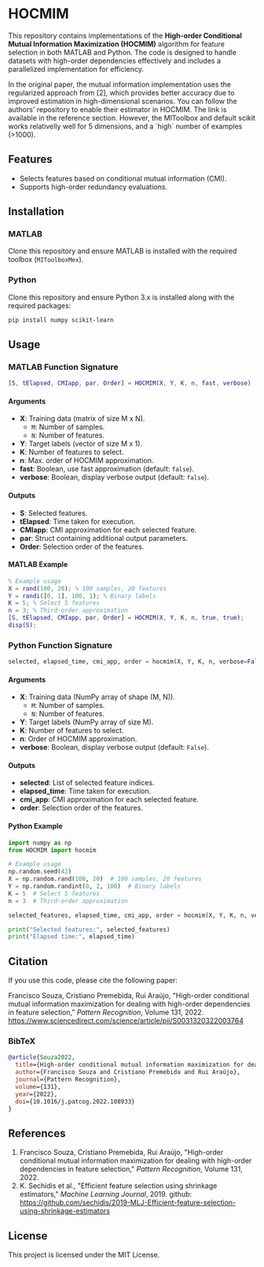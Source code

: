 # HOCMIM

This repository contains implementations of the **High-order Conditional Mutual Information Maximization (HOCMIM)** algorithm for feature selection in both MATLAB and Python. The code is designed to handle datasets with high-order dependencies effectively and includes a parallelized implementation for efficiency.

In the original paper, the mutual information implementation uses the regularized approach from [2], which provides better accuracy due to improved estimation in high-dimensional scenarios. You can follow the authors' repository to enable their estimator in HOCMIM. The link is available in the reference section. However, the MIToolbox and default scikit works relativelly well for 5 dimensions, and a `high´ number of examples (>1000).


## Features
- Selects features based on conditional mutual information (CMI).
- Supports high-order redundancy evaluations.

## Installation
### MATLAB
Clone this repository and ensure MATLAB is installed with the required toolbox (`MIToolboxMex`).

### Python
Clone this repository and ensure Python 3.x is installed along with the required packages:
```bash
pip install numpy scikit-learn
```

## Usage

### MATLAB Function Signature
```matlab
[S, tElapsed, CMIapp, par, Order] = HOCMIM(X, Y, K, n, fast, verbose)
```

#### Arguments
- **X**: Training data (matrix of size M x N).
  - `M`: Number of samples.
  - `N`: Number of features.
- **Y**: Target labels (vector of size M x 1).
- **K**: Number of features to select.
- **n**: Max. order of HOCMIM approximation.
- **fast**: Boolean, use fast approximation (default: `false`).
- **verbose**: Boolean, display verbose output (default: `false`).

#### Outputs
- **S**: Selected features.
- **tElapsed**: Time taken for execution.
- **CMIapp**: CMI approximation for each selected feature.
- **par**: Struct containing additional output parameters.
- **Order**: Selection order of the features.

#### MATLAB Example
```matlab
% Example usage
X = rand(100, 20); % 100 samples, 20 features
Y = randi([0, 1], 100, 1); % Binary labels
K = 5; % Select 5 features
n = 3; % Third-order approximation 
[S, tElapsed, CMIapp, par, Order] = HOCMIM(X, Y, K, n, true, true);
disp(S);
```

### Python Function Signature
```python
selected, elapsed_time, cmi_app, order = hocmim(X, Y, K, n, verbose=False)
```

#### Arguments
- **X**: Training data (NumPy array of shape (M, N)).
  - `M`: Number of samples.
  - `N`: Number of features.
- **Y**: Target labels (NumPy array of size M).
- **K**: Number of features to select.
- **n**: Order of HOCMIM approximation.
- **verbose**: Boolean, display verbose output (default: `False`).

#### Outputs
- **selected**: List of selected feature indices.
- **elapsed_time**: Time taken for execution.
- **cmi_app**: CMI approximation for each selected feature.
- **order**: Selection order of the features.

#### Python Example
```python
import numpy as np
from HOCMIM import hocmim

# Example usage
np.random.seed(42)
X = np.random.rand(100, 20)  # 100 samples, 20 features
Y = np.random.randint(0, 2, 100)  # Binary labels
K = 5  # Select 5 features
n = 3  # Third-order approximation

selected_features, elapsed_time, cmi_app, order = hocmim(X, Y, K, n, verbose=True)

print("Selected features:", selected_features)
print("Elapsed time:", elapsed_time)
```

## Citation
If you use this code, please cite the following paper:

Francisco Souza, Cristiano Premebida, Rui Araújo, "High-order conditional mutual information maximization for dealing with high-order dependencies in feature selection," *Pattern Recognition*, Volume 131, 2022. https://www.sciencedirect.com/science/article/pii/S0031320322003764

### BibTeX
```bibtex
@article{Souza2022,
  title={High-order conditional mutual information maximization for dealing with high-order dependencies in feature selection},
  author={Francisco Souza and Cristiano Premebida and Rui Araújo},
  journal={Pattern Recognition},
  volume={131},
  year={2022},
  doi={10.1016/j.patcog.2022.108933}
}
```

## References
1. Francisco Souza, Cristiano Premebida, Rui Araújo, "High-order conditional mutual information maximization for dealing with high-order dependencies in feature selection," *Pattern Recognition*, Volume 131, 2022.
2. K. Sechidis et al., "Efficient feature selection using shrinkage estimators," *Machine Learning Journal*, 2019. github: https://github.com/sechidis/2019-MLJ-Efficient-feature-selection-using-shrinkage-estimators

## License
This project is licensed under the MIT License.
